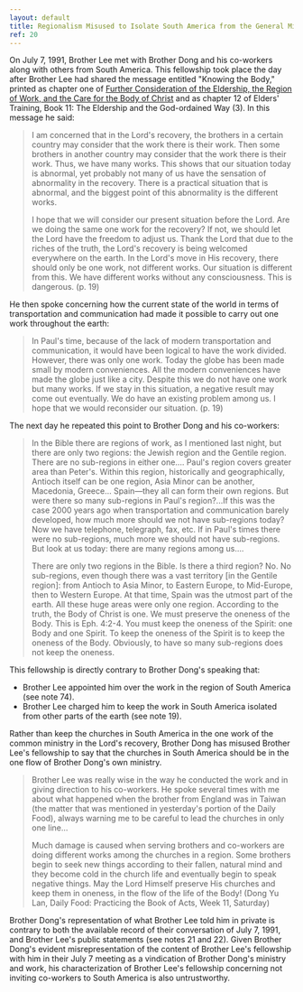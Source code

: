 ```yaml
---
layout: default
title: Regionalism Misused to Isolate South America from the General Ministry and Fellowship in the Lord's Recovery 
ref: 20
---
```


 On July 7, 1991, Brother Lee met with Brother Dong and his co-workers along with others from South America. This fellowship took place the day after Brother Lee had shared the message entitled "Knowing the Body," printed as chapter one of [Further Consideration of the Eldership, the Region of Work, and the Care for the Body of Christ](http://www.ministrybooks.org/books.cfm?xid=A6Y3BN31OUOH4) and as chapter 12 of Elders' Training, Book 11: The Eldership and the God-ordained Way (3). In this message he said:

> I am concerned that in the Lord's recovery, the brothers in a certain country may consider that the work there is their work. Then some brothers in another country may consider that the work there is their work. Thus, we have many works. This shows that our situation today is abnormal, yet probably not many of us have the sensation of abnormality in the recovery. There is a practical situation that is abnormal, and the biggest point of this abnormality is the different works.
>
> I hope that we will consider our present situation before the Lord. Are we doing the same one work for the recovery? If not, we should let the Lord have the freedom to adjust us. Thank the Lord that due to the riches of the truth, the Lord's recovery is being welcomed everywhere on the earth. In the Lord's move in His recovery, there should only be one work, not different works. Our situation is different from this. We have different works without any consciousness. This is dangerous. (p. 19)

He then spoke concerning how the current state of the world in terms of transportation and communication had made it possible to carry out one work throughout the earth:

> In Paul's time, because of the lack of modern transportation and communication, it would have been logical to have the work divided. However, there was only one work. Today the globe has been made small by modern conveniences. All the modern conveniences have made the globe just like a city. Despite this we do not have one work but many works. If we stay in this situation, a negative result may come out eventually. We do have an existing problem among us. I hope that we would reconsider our situation. (p. 19)

The next day he repeated this point to Brother Dong and his co-workers:

> In the Bible there are regions of work, as I mentioned last night, but there are only two regions: the Jewish region and the Gentile region. There are no sub-regions in either one.... Paul's region covers greater area than Peter's. Within this region, historically and geographically, Antioch itself can be one region, Asia Minor can be another, Macedonia, Greece... Spain—they all can form their own regions. But were there so many sub-regions in Paul's region?...If this was the case 2000 years ago when transportation and communication barely developed, how much more should we not have sub-regions today? Now we have telephone, telegraph, fax, etc. If in Paul's times there were no sub-regions, much more we should not have sub-regions. But look at us today: there are many regions among us....
>
> There are only two regions in the Bible. Is there a third region? No. No sub-regions, even though there was a vast territory [in the Gentile region]: from Antioch to Asia Minor, to Eastern Europe, to Mid-Europe, then to Western Europe. At that time, Spain was the utmost part of the earth. All these huge areas were only one region. According to the truth, the Body of Christ is one. We must preserve the oneness of the Body. This is Eph. 4:2-4. You must keep the oneness of the Spirit: one Body and one Spirit. To keep the oneness of the Spirit is to keep the oneness of the Body. Obviously, to have so many sub-regions does not keep the oneness.

This fellowship is directly contrary to Brother Dong's speaking that:

* Brother Lee appointed him over the work in the region of South America (see note 74).
* Brother Lee charged him to keep the work in South America isolated from other parts of the earth (see note 19).

Rather than keep the churches in South America in the one work of the common ministry in the Lord's recovery, Brother Dong has misused Brother Lee's fellowship to say that the churches in South America should be in the one flow of Brother Dong's own ministry.

> Brother Lee was really wise in the way he conducted the work and in giving direction to his co-workers. He spoke several times with me about what happened when the brother from England was in Taiwan (the matter that was mentioned in yesterday's portion of the Daily Food), always warning me to be careful to lead the churches in only one line...
>
> Much damage is caused when serving brothers and co-workers are doing different works among the churches in a region. Some brothers begin to seek new things according to their fallen, natural mind and they become cold in the church life and eventually begin to speak negative things. May the Lord Himself preserve His churches and keep them in oneness, in the flow of the life of the Body! (Dong Yu Lan, Daily Food: Practicing the Book of Acts, Week 11, Saturday)

Brother Dong's representation of what Brother Lee told him in private is contrary to both the available record of their conversation of July 7, 1991, and Brother Lee's public statements (see notes 21 and 22). Given Brother Dong's evident misrepresentation of the content of Brother Lee's fellowship with him in their July 7 meeting as a vindication of Brother Dong's ministry and work, his characterization of Brother Lee's fellowship concerning not inviting co-workers to South America is also untrustworthy. 